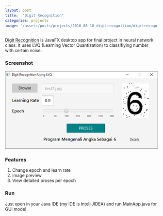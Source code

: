 ```yaml
---
layout: post
title:  "Digit Recognition"
categories: projects
image: '/assets/posts/projects/2016-08-18-digitrecognition/digitrecognition.png'
---
```


[Digit Recognition](https://github.com/farisfebrianto/digitrecognition)  is JavaFX desktop app for final project in neural network class. It uses LVQ (Learning Vector Quantization) to classifiying number with certain noise.

<!--more-->

### Screenshot

![digitrecognition](/assets/posts/projects/2016-08-18-digitrecognition/digitrecognition.png)

### Features

1. Change epoch and learn rate
2. Image preview
3. View detailed proses per epoch

### Run

Just open in your Java IDE (my IDE is IntelliJIDEA) and run MainApp.java for GUI mode!
